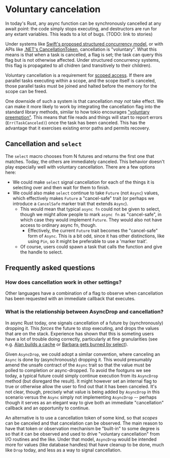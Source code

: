 # Voluntary cancelation

In today's Rust, any async function can be synchronously cancelled at any await point: the code simply stops executing, and destructors are run for any extant variables. This leads to a lot of bugs. (TODO: link to stories)

Under systems like [Swift's proposed structured concurrency model](https://github.com/apple/swift-evolution/blob/main/proposals/0304-structured-concurrency.md), or with APIs like [.NET's CancellationToken](https://docs.microsoft.com/en-us/dotnet/api/system.threading.cancellationtoken?view=net-5.0), cancellation is "voluntary". What this means is that when a task is cancelled, a flag is set; the task can query this flag but is not otherwise affected. Under structured concurrency systems, this flag is propagated to all chidren (and transitively to their children).

[preemption]: https://tokio.rs/blog/2020-04-preemption

Voluntary cancellation is a requirement for [scoped access](./scoped.md). If there are parallel tasks executing within a scope, and the scope itself is canceled, those parallel tasks must be joined and halted before the memory for the scope can be freed.

One downside of such a system is that cancellation _may not_ take effect. We can make it more likely to work by integrating the cancellation flag into the standard library methods, similar to how tokio encourages ["voluntary preemption"][preemption]. This means that file reads and things will start to report errors (`Err(TaskCanceled)`) once the task has been canceled. This has the advantage that it exercises existing error paths and permits recovery.

## Cancellation and `select`

The `select` macro chooses from N futures and returns the first one that matches. Today, the others are immediately canceled. This behavior doesn't play especially well with voluntary cancellation. There are a few options here:

- We could make `select` signal cancellation for each of the things it is selecting over and then wait for them to finish.
- We could also make `select` continue to take `Future` (not `Async`) values, which effectively makes `Future` a "cancel-safe" trait (or perhaps we introduce a `CancelSafe` marker trait that extends `Async`).
  - This would mean that typical `async fn` could not be given to select, though we might allow people to mark `async fn` as "cancel-safe", in which case they would implement `Future`. They would also not have access to ordinary async fn, though.
    - Effectively, the current `Future` trait becomes the "cancel-safe" form of `Async`. This is a bit odd, since it has other distinctions, like using `Pin`, so it might be preferable to use a 'marker trait'.
  - Of course, users could spawn a task that calls the function and give the handle to select.

## Frequently asked questions

### How does cancellation work in other settings?

Other languages have a combination of a flag to observe when cancellation has been requested with an immediate callback that executes.

### What is the relationship between AsyncDrop and cancellation?

In async Rust today, one signals cancellation of a future by (synchronously) dropping it. This _forces_ the future to stop executing, and drops the values that are on the stack. Experience has shown that this is someting users have a lot of trouble doing correctly, particularly at fine granularities (see e.g. [Alan builds a cache](/vision/status_quo/alan_builds_a_cache.md) or [Barbara gets burned by select](/vision/status_quo/barbara_gets_burned_by_select.md)).

Given `AsyncDrop`, we could adopt a similar convention, where canceling an `Async` is done by (asynchronously) dropping it. This would presumably amend the unsafe contract of the `Async` trait so that the value must be polled to completion _or_ async-dropped. To avoid the footguns we see today, a typical future could simply continue execution from its `AsyncDrop` method (but disregard the result). It might however set an internal flag to true or otherwise allow the user to find out that it has been canceled. It's not clear, though, precisely what value is being added by `AsyncDrop` in this scenario versus the `Async` simply not implementing `AsyncDrop` -- perhaps though it serves as an elegant way to give both an immediate "cancellation" callback and an opportunity to continue.

An alternative is to use a cancellation token of some kind, so that _scopes_ can be canceled and that cancelation can be observed. The main reason to have that token or observation mechanism be "built-in" to some degree is so that it can be observed and used to drive "voluntary cancellation" from I/O routines and the like. Under that model, `AsyncDrop` would be intended more for values (like database handles) that have cleanup to be done, much like `Drop` today, and less as a way to signal cancellation.
